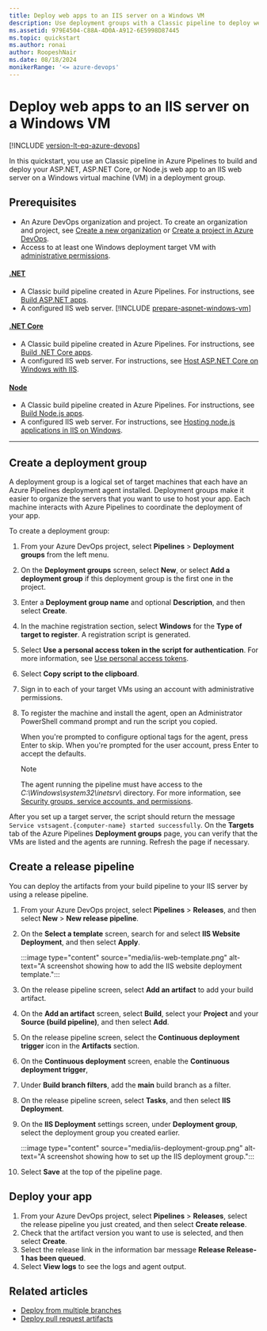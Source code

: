 ```yaml
---
title: Deploy web apps to an IIS server on a Windows VM
description: Use deployment groups with a Classic pipeline to deploy web apps to an IIS web server on a Windows virtual machine.
ms.assetid: 979E4504-C88A-4D0A-A912-6E5998D87445
ms.topic: quickstart
ms.author: ronai
author: RoopeshNair
ms.date: 08/18/2024
monikerRange: '<= azure-devops'
---
```


# Deploy web apps to an IIS server on a Windows VM

[!INCLUDE [version-lt-eq-azure-devops](../../includes/version-lt-eq-azure-devops.md)]

In this quickstart, you use an Classic pipeline in Azure Pipelines to build and deploy your ASP.NET, ASP.NET Core, or Node.js web app to an IIS web server on a Windows virtual machine (VM) in a deployment group.

## Prerequisites

- An Azure DevOps organization and project. To create an organization and project, see [Create a new organization](../../../organizations/accounts/create-organization.md) or [Create a project in Azure DevOps](../../../organizations/projects/create-project.md).
- Access to at least one Windows deployment target VM with [administrative permissions](../../agents/windows-agent.md#permissions).

#### [.NET](#tab/net/)
- A Classic build pipeline created in Azure Pipelines. For instructions, see [Build ASP.NET apps](../apps/aspnet/build-aspnet-4.md).
- A configured IIS web server.
  [!INCLUDE [prepare-aspnet-windows-vm](../apps/includes/prepare-aspnet-windows-vm.md)]

#### [.NET Core](#tab/netcore/)

- A Classic build pipeline created in Azure Pipelines. For instructions, see [Build .NET Core apps](../ecosystems/dotnet-core.md).
- A configured IIS web server. For instructions, see [Host ASP.NET Core on Windows with IIS](/aspnet/core/host-and-deploy/iis/).

#### [Node](#tab/node/)

- A Classic build pipeline created in Azure Pipelines. For instructions, see [Build Node.js apps](../ecosystems/javascript.md).
- A configured IIS web server. For instructions, see [Hosting node.js applications in IIS on Windows](https://github.com/Azure/iisnode).

---

## Create a deployment group

A deployment group is a logical set of target machines that each have an Azure Pipelines deployment agent installed. Deployment groups make it easier to organize the servers that you want to use to host your app. Each machine interacts with Azure Pipelines to coordinate the deployment of your app.

To create a deployment group:

1. From your Azure DevOps project, select **Pipelines** > **Deployment groups** from the left menu.
1. On the **Deployment groups** screen, select **New**, or select **Add a deployment group** if this deployment group is the first one in the project.
1. Enter a **Deployment group name** and optional **Description**, and then select **Create**.
1. In the machine registration section, select **Windows** for the **Type of target to register**. A registration script is generated.
1. Select **Use a personal access token in the script for authentication**. For more information, see [Use personal access tokens](../../../organizations/accounts/use-personal-access-tokens-to-authenticate.md).
1. Select **Copy script to the clipboard**.
1. Sign in to each of your target VMs using an account with administrative permissions.
1. To register the machine and install the agent, open an Administrator PowerShell command prompt and run the script you copied.

   When you're prompted to configure optional tags for the agent, press Enter to skip. When you're prompted for the user account, press Enter to accept the defaults.

   > [!NOTE]
   > The agent running the pipeline must have access to the *C:\\Windows\\system32\\inetsrv\\* directory. For more information, see [Security groups, service accounts, and permissions](../../organizations/security/permissions-access.md).

After you set up a target server, the script should return the message `Service vstsagent.{computer-name} started successfully`. On the **Targets** tab of the Azure Pipelines **Deployment groups** page, you can verify that the VMs are listed and the agents are running. Refresh the page if necessary.

## Create a release pipeline

You can deploy the artifacts from your build pipeline to your IIS server by using a release pipeline.

1. From your Azure DevOps project, select **Pipelines** > **Releases**, and then select **New** > **New release pipeline**.
1. On the **Select a template** screen, search for and select **IIS Website Deployment**, and then select **Apply**.

   :::image type="content" source="media/iis-web-template.png" alt-text="A screenshot showing how to add the IIS website deployment template.":::

1. On the release pipeline screen, select **Add an artifact** to add your build artifact.
1. On the **Add an artifact** screen, select **Build**, select your **Project** and your **Source (build pipeline)**, and then select **Add**.
1. On the release pipeline screen, select the **Continuous deployment trigger** icon in the **Artifacts** section.
1. On the **Continuous deployment** screen, enable the **Continuous deployment trigger**,
1. Under **Build branch filters**, add the **main** build branch as a filter.
1. On the release pipeline screen, select **Tasks**, and then select **IIS Deployment**.
1. On the **IIS Deployment** settings screen, under **Deployment group**, select the deployment group you created earlier.

   :::image type="content" source="media/iis-deployment-group.png" alt-text="A screenshot showing how to set up the IIS deployment group.":::

1. Select **Save** at the top of the pipeline page.

## Deploy your app

1. From your Azure DevOps project, select **Pipelines** > **Releases**, select the release pipeline you just created, and then select **Create release**.
1. Check that the artifact version you want to use is selected, and then select **Create**.
1. Select the release link in the information bar message **Release Release-1 has been queued**.
1. Select **View logs** to see the logs and agent output.

## Related articles

- [Deploy from multiple branches](deploy-multiple-branches.md)
- [Deploy pull request artifacts](deploy-pull-request-builds.md)
